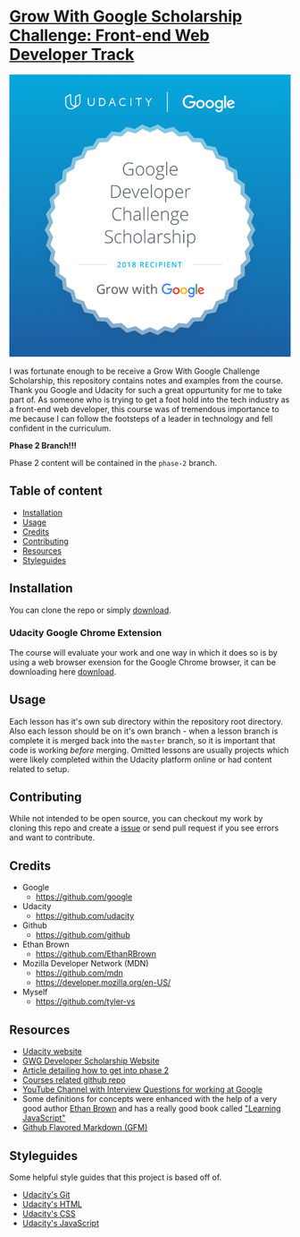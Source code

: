 
# [Grow With Google Scholarship Challenge: Front-end Web Developer Track](https://github.com/tyler-vs/gwg-2018-fewd-scholarship)

![Grow With Google Scholarship Badge](img/GrowWithGoogleDeveloperChallengeScholarship.png)

I was fortunate enough to be receive a Grow With Google Challenge Scholarship, this repository contains notes and examples from the course. Thank you Google and Udacity for such a great oppurtunity for me to take part of. As someone who is trying to get a foot hold into the tech industry as a front-end web developer, this course was of tremendous importance to me because I can follow the footsteps of a leader in technology and fell confident in the curriculum.

**Phase 2 Branch!!!**

Phase 2 content will be contained in the `phase-2` branch.

## Table of content

- [Installation](#installation)
- [Usage](#usage)
- [Credits](#credits)
- [Contributing](#contributing)
- [Resources](#resources)
- [Styleguides](#styleguides)

## Installation

You can clone the repo or simply [download](https://github.com/tyler-vs/gwg-2018-fewd-scholarship/archive/master.zip).

### Udacity Google Chrome Extension

The course will evaluate your work and one way in which it does so is by using a web browser exension for the Google Chrome browser, it can be downloading here [download](https://chrome.google.com/webstore/detail/udacity-front-end-feedbac/melpgahbngpgnbhhccnopmlmpbmdaeoi/related).

## Usage

Each lesson has it's own sub directory within the repository root directory. Also each lesson should be on it's own branch - when a lesson branch is complete it is merged back into the `master` branch, so it is important that code is working _before_ merging. Omitted lessons are usually projects which were likely completed within the Udacity platform online or had content related to setup.

## Contributing

While not intended to be open source, you can checkout my work by cloning this repo and create a [issue](https://github.com/tyler-vs/gwg-2018-fewd-scholarship/issues/new) or send pull request if you see errors and want to contribute.

## Credits

- Google
    + https://github.com/google
- Udacity
    + https://github.com/udacity
- Github
    + https://github.com/github
- Ethan Brown
    + https://github.com/EthanRBrown
- Mozilla Developer Network (MDN)
    + https://github.com/mdn
    + https://developer.mozilla.org/en-US/
- Myself
    + https://github.com/tyler-vs

## Resources

- [Udacity website](https://www.udacity.com/)
- [GWG Developer Scholarship Website](https://sites.google.com/udacity.com/gwgdevscholarship/home)
- [Article detailing how to get into phase 2](https://medium.com/udacity/the-5-things-you-need-to-do-to-get-selected-for-the-2nd-phase-of-your-google-udacity-scholarship-649f22376030)
- [Courses related github repo](https://udacity.github.io/fend/)
- [YouTube Channel with Interview Questions for working at Google](https://www.youtube.com/watch?v=mElVGah7Epg)
- Some definitions for concepts were enhanced with the help of a very good author [Ethan Brown](EthanRBrown) and has a really good book called ["Learning JavaScript"](https://www.amazon.com/Learning-JavaScript-Essentials-Application-Development/dp/1491914912)
- [Github Flavored Markdown (GFM)](https://guides.github.com/features/mastering-markdown/)

## Styleguides

Some helpful style guides that this project is based off of.

- [Udacity's Git](https://udacity.github.io/git-styleguide/)
- [Udacity's HTML](https://udacity.github.io/frontend-nanodegree-styleguide/index.html)
- [Udacity's CSS](https://udacity.github.io/frontend-nanodegree-styleguide/css.html)
- [Udacity's JavaScript](https://udacity.github.io/frontend-nanodegree-styleguide/javascript.html)